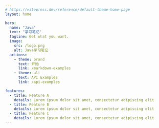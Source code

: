 ```yaml
---
# https://vitepress.dev/reference/default-theme-home-page
layout: home

hero:
  name: "Java"
  text: "学习笔记"
  tagline: Get what you want.
  image:
    src: /logo.png
    alt: Java学习笔记
  actions:
    - theme: brand
      text: 开始
      link: /markdown-examples
    - theme: alt
      text: API Examples
      link: /api-examples

features:
  - title: Feature A
    details: Lorem ipsum dolor sit amet, consectetur adipiscing elit
  - title: Feature B
    details: Lorem ipsum dolor sit amet, consectetur adipiscing elit
  - title: Feature C
    details: Lorem ipsum dolor sit amet, consectetur adipiscing elit
---
```


